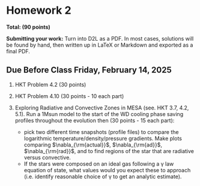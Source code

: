 # Homework 2


**Total: (90 points)**

**Submitting your work:** Turn into D2L as a PDF. In most cases, solutions will be found by hand, then written up in LaTeX or Markdown and exported as a final PDF. 

## Due Before Class Friday, February 14, 2025


1. HKT Problem 4.2 (30 points)

    
2. HKT Problem 4.10 (30 points - 10 each part)

    
3. Exploring Radiative and Convective Zones in MESA (see. HKT 3.7, 4.2, 5.1). Run a 1Msun model to the start of the WD cooling phase saving profiles throughout the evolution then (30 points - 15 each part):

    - pick two different time snapshots (profile files) to compare the logarithmic temperature/density/pressure gradients. Make plots comparing $\nabla_{\rm{actual}}$, $\nabla_{\rm{ad}}$, $\nabla_{\rm{rad}}$, and to find regions of the star that are radiative versus convective.
    - If the stars were composed on an ideal gas following a γ law equation of state, what values would you expect these to approach (i.e. identify reasonable choice of γ to get an analytic estimate).